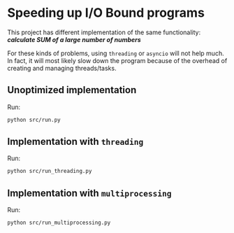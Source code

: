 # Speeding up I/O Bound programs

This project has different implementation of the same functionality: 
___calculate SUM of a large number of numbers___

For these kinds of problems, using `threading` or `asyncio` will not 
help much. In fact, it will most likely slow down the program because
of the overhead of creating and managing threads/tasks.

## Unoptimized implementation

Run: 
```bash
python src/run.py
```

## Implementation with `threading`

Run: 
```bash
python src/run_threading.py
```

## Implementation with `multiprocessing`

Run: 
```bash
python src/run_multiprocessing.py
```
